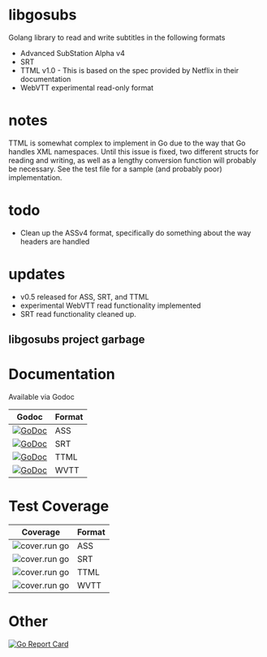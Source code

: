 # libgosubs
Golang library to read and write subtitles in the following formats

- Advanced SubStation Alpha v4
- SRT
- TTML v1.0 - This is based on the spec provided by Netflix in their documentation
- WebVTT experimental read-only format
# notes

TTML is somewhat complex to implement in Go due to the way that Go handles XML namespaces. Until this issue is fixed, two different structs for reading and writing, as well as a lengthy conversion function will probably be necessary. See the test file for a sample (and probably poor) implementation.

# todo

- Clean up the ASSv4 format, specifically do something about the way headers are handled

# updates
- v0.5 released for ASS, SRT, and TTML
- experimental WebVTT read functionality implemented
- SRT read functionality cleaned up.


## libgosubs project garbage

# Documentation
Available via Godoc

|Godoc | Format |
| ------------- | ------------- |
|[![GoDoc](https://godoc.org/github.com/wargarblgarbl/libgosubs/ass?status.svg)](https://godoc.org/github.com/wargarblgarbl/libgosubs/ass) | ASS |
|[![GoDoc](https://godoc.org/github.com/wargarblgarbl/libgosubs/srt?status.svg)](https://godoc.org/github.com/wargarblgarbl/libgosubs/srt) | SRT |
|[![GoDoc](https://godoc.org/github.com/wargarblgarbl/libgosubs/ttml?status.svg)](https://godoc.org/github.com/wargarblgarbl/libgosubs/ttml) | TTML  |
|[![GoDoc](https://godoc.org/github.com/wargarblgarbl/libgosubs/wvtt?status.svg)](https://godoc.org/github.com/wargarblgarbl/libgosubs/wvtt) | WVTT  |


# Test Coverage

| Coverage | Format |
| ------------- | ------------- |
|![cover.run go](https://cover.run/go/github.com/wargarblgarbl/libgosubs/ass.svg)| ASS|
|![cover.run go](https://cover.run/go/github.com/wargarblgarbl/libgosubs/srt.svg)| SRT|
|![cover.run go](https://cover.run/go/github.com/wargarblgarbl/libgosubs/ttml.svg)| TTML|
|![cover.run go](https://cover.run/go/github.com/wargarblgarbl/libgosubs/wvtt.svg)| WVTT|

# Other
 [![Go Report Card](https://goreportcard.com/badge/github.com/wargarblgarbl/libgosubs)](https://goreportcard.com/report/github.com/wargarblgarbl/libgosubs)
